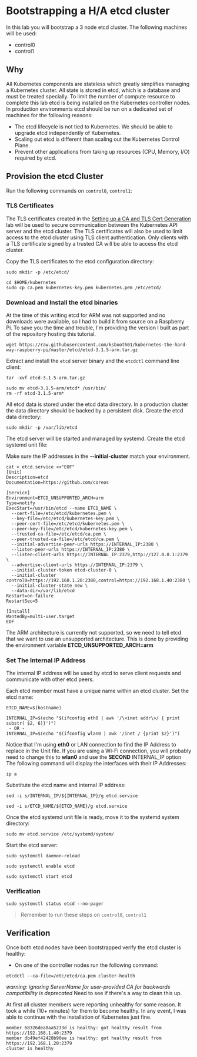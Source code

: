 # Bootstrapping a H/A etcd cluster

In this lab you will bootstrap a 3 node etcd cluster. The following machines will be used:

* control0
* control1


## Why

All Kubernetes components are stateless which greatly simplifies managing a Kubernetes cluster. All state is stored
in etcd, which is a database and must be treated specially. To limit the number of compute resource to complete this lab etcd is being installed on the Kubernetes controller nodes. In production environments etcd should be run on a dedicated set of machines for the 
following reasons:

* The etcd lifecycle is not tied to Kubernetes. We should be able to upgrade etcd independently of Kubernetes.
* Scaling out etcd is different than scaling out the Kubernetes Control Plane.
* Prevent other applications from taking up resources (CPU, Memory, I/O) required by etcd.

## Provision the etcd Cluster

Run the following commands on `control0`, `control1`:

### TLS Certificates

The TLS certificates created in the [Setting up a CA and TLS Cert Generation](02-certificate-authority.md) lab will be used to secure communication between the Kubernetes API server and the etcd cluster. The TLS certificates will also be used to limit access to the etcd cluster using TLS client authentication. Only clients with a TLS certificate signed by a trusted CA will be able to access the etcd cluster.

Copy the TLS certificates to the etcd configuration directory:

```
sudo mkdir -p /etc/etcd/
```

```
cd $HOME/kubernetes
sudo cp ca.pem kubernetes-key.pem kubernetes.pem /etc/etcd/
```

### Download and Install the etcd binaries

At the time of this writing etcd for ARM was not supported and no downloads were available, so I had to build it from source on a Raspberry Pi.
To save you the time and trouble, I'm providing the version I built as part of the repository hosting this tutorial.

```
wget https://raw.githubusercontent.com/ksbooth01/kubernetes-the-hard-way-raspberry-pi/master/etcd/etcd-3.1.5-arm.tar.gz
```

Extract and install the `etcd` server binary and the `etcdctl` command line client: 

```
tar -xvf etcd-3.1.5-arm.tar.gz
```

```
sudo mv etcd-3.1.5-arm/etcd* /usr/bin/
rm -rf etcd-3.1.5-arm*
```

All etcd data is stored under the etcd data directory. In a production cluster the data directory should be backed by a persistent disk. Create the etcd data directory:

```
sudo mkdir -p /var/lib/etcd
```

The etcd server will be started and managed by systemd. Create the etcd systemd unit file:

Make sure the IP addresses in the **--initial-cluster** match your environment.

```
cat > etcd.service <<"EOF"
[Unit]
Description=etcd
Documentation=https://github.com/coreos

[Service]
Environment=ETCD_UNSUPPORTED_ARCH=arm
Type=notify
ExecStart=/usr/bin/etcd --name ETCD_NAME \
  --cert-file=/etc/etcd/kubernetes.pem \
  --key-file=/etc/etcd/kubernetes-key.pem \
  --peer-cert-file=/etc/etcd/kubernetes.pem \
  --peer-key-file=/etc/etcd/kubernetes-key.pem \
  --trusted-ca-file=/etc/etcd/ca.pem \
  --peer-trusted-ca-file=/etc/etcd/ca.pem \
  --initial-advertise-peer-urls https://INTERNAL_IP:2380 \
  --listen-peer-urls https://INTERNAL_IP:2380 \
  --listen-client-urls https://INTERNAL_IP:2379,http://127.0.0.1:2379 \
  --advertise-client-urls https://INTERNAL_IP:2379 \
  --initial-cluster-token etcd-cluster-0 \
  --initial-cluster control0=https://192.168.1.20:2380,control=https://192.168.1.40:2380 \
  --initial-cluster-state new \
  --data-dir=/var/lib/etcd
Restart=on-failure
RestartSec=5

[Install]
WantedBy=multi-user.target
EOF
```

The ARM architecture is currently not supported, so we need to tell etcd that we want to use an unsupported architecture.
This is done by providing the environment variable **ETCD_UNSUPPORTED_ARCH=arm**


### Set The Internal IP Address

The internal IP address will be used by etcd to serve client requests and communicate with other etcd peers.

Each etcd member must have a unique name within an etcd cluster. Set the etcd name:

```
ETCD_NAME=$(hostname)

INTERNAL_IP=$(echo "$(ifconfig eth0 | awk '/\<inet addr\>/ { print substr( $2, 6)}')")
 - OR - 
INTERNAL_IP=$(echo "$(ifconfig wlan0 | awk '/inet / {print $2}')")

```
Notice that I'm using **eth0** or LAN connection to find the IP Address to replace in the Unit file. If you are using a Wi-Fi connection, you will probably need to change this to **wlan0** and use the **SECOND** INTERNAL_IP option
The following command will display the interfaces with their IP Addresses:

```
ip a
```

Substitute the etcd name and internal IP address:

```
sed -i s/INTERNAL_IP/${INTERNAL_IP}/g etcd.service
```

```
sed -i s/ETCD_NAME/${ETCD_NAME}/g etcd.service
```

Once the etcd systemd unit file is ready, move it to the systemd system directory:

```
sudo mv etcd.service /etc/systemd/system/
```

Start the etcd server:

```
sudo systemctl daemon-reload
```
```
sudo systemctl enable etcd
```
```
sudo systemctl start etcd
```


### Verification

```
sudo systemctl status etcd --no-pager
```

> Remember to run these steps on `control0`, `control1`

## Verification

Once both etcd nodes have been bootstrapped verify the etcd cluster is healthy:

* On one of the controller nodes run the following command:

```
etcdctl --ca-file=/etc/etcd/ca.pem cluster-health
```
*warning: ignoring ServerName for user-provided CA for backwards compatibility is deprecated*  Need to see if there's a way to clean this up.

At first all cluster members were reporting unhealthy for some reason. It took a while (10+ minutes) for them to become healthy.
In any event, I was able to continue with the installation of Kubernetes just fine.

```
member 68326dea8aa5233d is healthy: got healthy result from https://192.168.1.40:2379
member db49ef42428b90ee is healthy: got healthy result from https://192.168.1.20:2379
cluster is healthy
```
